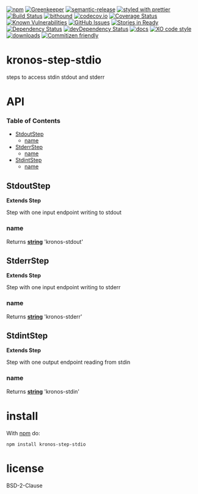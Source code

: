 [![npm](https://img.shields.io/npm/v/kronos-step-stdio.svg)](https://www.npmjs.com/package/kronos-step-stdio)
[![Greenkeeper](https://badges.greenkeeper.io/Kronos-Integration/kronos-step-stdio.svg)](https://greenkeeper.io/)
[![semantic-release](https://img.shields.io/badge/%20%20%F0%9F%93%A6%F0%9F%9A%80-semantic--release-e10079.svg)](https://github.com/Kronos-Integration/kronos-step-stdio)
[![styled with prettier](https://img.shields.io/badge/styled_with-prettier-ff69b4.svg)](https://github.com/prettier/prettier)
[![Build Status](https://secure.travis-ci.org/Kronos-Integration/kronos-step-stdio.png)](http://travis-ci.org/Kronos-Integration/kronos-step-stdio)
[![bithound](https://www.bithound.io/github/Kronos-Integration/kronos-step-stdio/badges/score.svg)](https://www.bithound.io/github/Kronos-Integration/kronos-step-stdio)
[![codecov.io](http://codecov.io/github/Kronos-Integration/kronos-step-stdio/coverage.svg?branch=master)](http://codecov.io/github/Kronos-Integration/kronos-step-stdio?branch=master)
[![Coverage Status](https://coveralls.io/repos/Kronos-Integration/kronos-step-stdio/badge.svg)](https://coveralls.io/r/Kronos-Integration/kronos-step-stdio)
[![Known Vulnerabilities](https://snyk.io/test/github/Kronos-Integration/kronos-step-stdio/badge.svg)](https://snyk.io/test/github/Kronos-Integration/kronos-step-stdio)
[![GitHub Issues](https://img.shields.io/github/issues/Kronos-Integration/kronos-step-stdio.svg?style=flat-square)](https://github.com/Kronos-Integration/kronos-step-stdio/issues)
[![Stories in Ready](https://badge.waffle.io/Kronos-Integration/kronos-step-stdio.svg?label=ready&title=Ready)](http://waffle.io/Kronos-Integration/kronos-step-stdio)
[![Dependency Status](https://david-dm.org/Kronos-Integration/kronos-step-stdio.svg)](https://david-dm.org/Kronos-Integration/kronos-step-stdio)
[![devDependency Status](https://david-dm.org/Kronos-Integration/kronos-step-stdio/dev-status.svg)](https://david-dm.org/Kronos-Integration/kronos-step-stdio#info=devDependencies)
[![docs](http://inch-ci.org/github/Kronos-Integration/kronos-step-stdio.svg?branch=master)](http://inch-ci.org/github/Kronos-Integration/kronos-step-stdio)
[![XO code style](https://img.shields.io/badge/code_style-XO-5ed9c7.svg)](https://github.com/sindresorhus/xo)
[![downloads](http://img.shields.io/npm/dm/kronos-step-stdio.svg?style=flat-square)](https://npmjs.org/package/kronos-step-stdio)
[![Commitizen friendly](https://img.shields.io/badge/commitizen-friendly-brightgreen.svg)](http://commitizen.github.io/cz-cli/)

# kronos-step-stdio

steps to access stdin stdout and stderr

# API

<!-- Generated by documentation.js. Update this documentation by updating the source code. -->

### Table of Contents

-   [StdoutStep](#stdoutstep)
    -   [name](#name)
-   [StderrStep](#stderrstep)
    -   [name](#name-1)
-   [StdintStep](#stdintstep)
    -   [name](#name-2)

## StdoutStep

**Extends Step**

Step with one input endpoint writing to stdout

### name

Returns **[string](https://developer.mozilla.org/docs/Web/JavaScript/Reference/Global_Objects/String)** 'kronos-stdout'

## StderrStep

**Extends Step**

Step with one input endpoint writing to stderr

### name

Returns **[string](https://developer.mozilla.org/docs/Web/JavaScript/Reference/Global_Objects/String)** 'kronos-stderr'

## StdintStep

**Extends Step**

Step with one output endpoint reading from stdin

### name

Returns **[string](https://developer.mozilla.org/docs/Web/JavaScript/Reference/Global_Objects/String)** 'kronos-stdin'

# install

With [npm](http://npmjs.org) do:

```shell
npm install kronos-step-stdio
```

# license

BSD-2-Clause
